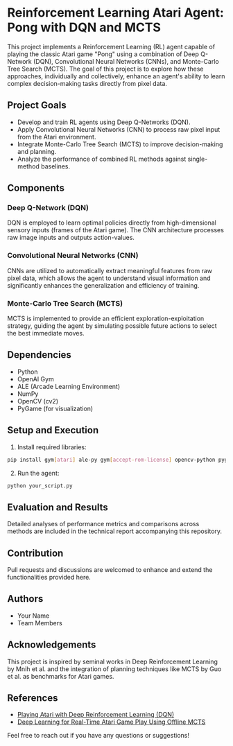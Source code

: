 # Reinforcement Learning Atari Agent: Pong with DQN and MCTS

This project implements a Reinforcement Learning (RL) agent capable of playing the classic Atari game "Pong" using a combination of Deep Q-Network (DQN), Convolutional Neural Networks (CNNs), and Monte-Carlo Tree Search (MCTS). The goal of this project is to explore how these approaches, individually and collectively, enhance an agent's ability to learn complex decision-making tasks directly from pixel data.

## Project Goals
- Develop and train RL agents using Deep Q-Networks (DQN).
- Apply Convolutional Neural Networks (CNN) to process raw pixel input from the Atari environment.
- Integrate Monte-Carlo Tree Search (MCTS) to improve decision-making and planning.
- Analyze the performance of combined RL methods against single-method baselines.

## Components

### Deep Q-Network (DQN)
DQN is employed to learn optimal policies directly from high-dimensional sensory inputs (frames of the Atari game). The CNN architecture processes raw image inputs and outputs action-values.

### Convolutional Neural Networks (CNN)
CNNs are utilized to automatically extract meaningful features from raw pixel data, which allows the agent to understand visual information and significantly enhances the generalization and efficiency of training.

### Monte-Carlo Tree Search (MCTS)
MCTS is implemented to provide an efficient exploration-exploitation strategy, guiding the agent by simulating possible future actions to select the best immediate moves.

## Dependencies
- Python
- OpenAI Gym
- ALE (Arcade Learning Environment)
- NumPy
- OpenCV (cv2)
- PyGame (for visualization)

## Setup and Execution
1. Install required libraries:
```bash
pip install gym[atari] ale-py gym[accept-rom-license] opencv-python pygame
```

2. Run the agent:
```bash
python your_script.py
```

## Evaluation and Results
Detailed analyses of performance metrics and comparisons across methods are included in the technical report accompanying this repository.

## Contribution
Pull requests and discussions are welcomed to enhance and extend the functionalities provided here.

## Authors
- Your Name
- Team Members

## Acknowledgements
This project is inspired by seminal works in Deep Reinforcement Learning by Mnih et al. and the integration of planning techniques like MCTS by Guo et al. as benchmarks for Atari games.

## References
- [Playing Atari with Deep Reinforcement Learning (DQN)](https://arxiv.org/abs/1312.5602)
- [Deep Learning for Real-Time Atari Game Play Using Offline MCTS](https://paperswithcode.com/paper/deep-learning-for-real-time-atari-game-play)

Feel free to reach out if you have any questions or suggestions!


